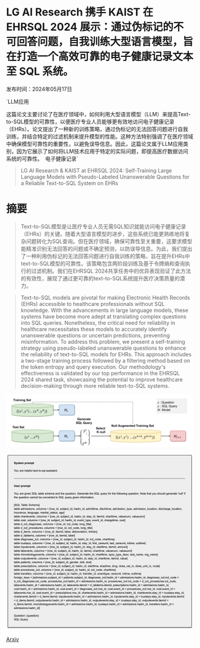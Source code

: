 # LG AI Research 携手 KAIST 在 EHRSQL 2024 展示：通过伪标记的不可回答问题，自我训练大型语言模型，旨在打造一个高效可靠的电子健康记录文本至 SQL 系统。

发布时间：2024年05月17日

`LLM应用

这篇论文主要讨论了在医疗领域中，如何利用大型语言模型（LLM）来提高Text-to-SQL模型的可靠性，以便医疗专业人员能够更有效地访问电子健康记录（EHRs）。论文提出了一种新的训练策略，通过伪标记的无法回答问题进行自我训练，并结合特定的过滤机制来提升模型的性能。这种方法特别强调了在医疗领域中确保模型可靠性的重要性，以避免误导信息。因此，这篇论文属于LLM应用类别，因为它展示了如何将LLM技术应用于特定的实际问题，即提高医疗数据访问系统的可靠性。` `电子健康记录`

> LG AI Research & KAIST at EHRSQL 2024: Self-Training Large Language Models with Pseudo-Labeled Unanswerable Questions for a Reliable Text-to-SQL System on EHRs

# 摘要

> Text-to-SQL模型是让医疗专业人员无需SQL知识就能访问电子健康记录（EHRs）的关键。随着大型语言模型的进步，这些系统已能更熟练地将复杂问题转化为SQL查询。但在医疗领域，确保可靠性至关重要，这要求模型能精准识别无法回答的问题或不确定预测，以防误导信息。为此，我们提出了一种利用伪标记的无法回答问题进行自我训练的策略，旨在提升EHRs中text-to-SQL模型的可靠性。该策略包含两阶段训练及基于令牌熵和查询执行的过滤机制。我们在EHRSQL 2024共享任务中的优异表现验证了此方法的有效性，展现了通过更可靠的text-to-SQL系统提升医疗决策质量的潜力。

> Text-to-SQL models are pivotal for making Electronic Health Records (EHRs) accessible to healthcare professionals without SQL knowledge. With the advancements in large language models, these systems have become more adept at translating complex questions into SQL queries. Nonetheless, the critical need for reliability in healthcare necessitates these models to accurately identify unanswerable questions or uncertain predictions, preventing misinformation. To address this problem, we present a self-training strategy using pseudo-labeled unanswerable questions to enhance the reliability of text-to-SQL models for EHRs. This approach includes a two-stage training process followed by a filtering method based on the token entropy and query execution. Our methodology's effectiveness is validated by our top performance in the EHRSQL 2024 shared task, showcasing the potential to improve healthcare decision-making through more reliable text-to-SQL systems.

![LG AI Research 携手 KAIST 在 EHRSQL 2024 展示：通过伪标记的不可回答问题，自我训练大型语言模型，旨在打造一个高效可靠的电子健康记录文本至 SQL 系统。](../../../paper_images/2405.11162/x1.png)

![LG AI Research 携手 KAIST 在 EHRSQL 2024 展示：通过伪标记的不可回答问题，自我训练大型语言模型，旨在打造一个高效可靠的电子健康记录文本至 SQL 系统。](../../../paper_images/2405.11162/final_prompt.png)

[Arxiv](https://arxiv.org/abs/2405.11162)